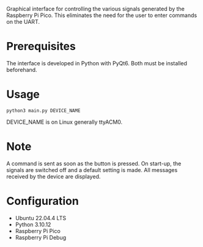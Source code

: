 Graphical interface for controlling the various signals generated by the Raspberry Pi Pico. 
This eliminates the need for the user to enter commands on the UART.

# Prerequisites
The interface is developed in Python with PyQt6. Both must be installed beforehand. 

# Usage
```python3 main.py DEVICE_NAME```

DEVICE_NAME is on Linux generally ttyACM0. 

# Note
A command is sent as soon as the button is pressed. 
On start-up, the signals are switched off and a default setting is made. 
All messages received by the device are displayed. 

# Configuration
- Ubuntu 22.04.4 LTS
- Python 3.10.12
- Raspberry Pi Pico
- Raspberry Pi Debug